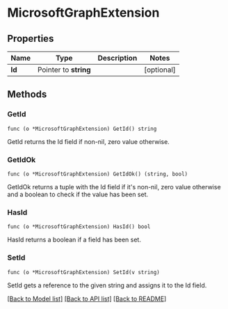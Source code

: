 # MicrosoftGraphExtension

## Properties

Name | Type | Description | Notes
------------ | ------------- | ------------- | -------------
**Id** | Pointer to **string** |  | [optional] 

## Methods

### GetId

`func (o *MicrosoftGraphExtension) GetId() string`

GetId returns the Id field if non-nil, zero value otherwise.

### GetIdOk

`func (o *MicrosoftGraphExtension) GetIdOk() (string, bool)`

GetIdOk returns a tuple with the Id field if it's non-nil, zero value otherwise
and a boolean to check if the value has been set.

### HasId

`func (o *MicrosoftGraphExtension) HasId() bool`

HasId returns a boolean if a field has been set.

### SetId

`func (o *MicrosoftGraphExtension) SetId(v string)`

SetId gets a reference to the given string and assigns it to the Id field.


[[Back to Model list]](../README.md#documentation-for-models) [[Back to API list]](../README.md#documentation-for-api-endpoints) [[Back to README]](../README.md)


